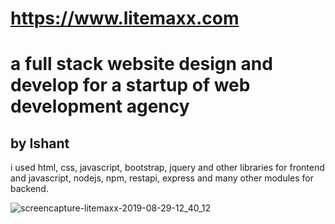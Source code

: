 # https://www.litemaxx.com
# a full stack website design and develop for a startup of web development agency
## by Ishant

i used html, css, javascript, bootstrap, jquery and other libraries for frontend
and javascript, nodejs, npm, restapi, express and many other modules for backend.

![screencapture-litemaxx-2019-08-29-12_40_12](https://user-images.githubusercontent.com/27751740/63918407-45e4ca00-ca5a-11e9-8e4a-126b02099ce0.png)
